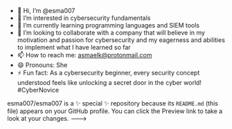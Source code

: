 - 👋 Hi, I’m @esma007
- 👀 I’m interested in cybersecurity fundamentals 
- 🌱 I’m currently learning programming languages and SIEM tools
- 💞️ I’m looking to collaborate with a company that will believe in my motivation and passion for cybersecurity and my eagerness and abilities to implement what I have learned so far 
- 📫 How to reach me: asmaelk@protonmail.com
- 😄 Pronouns: She
- ⚡ Fun fact: As a cybersecurity beginner, every security concept understood feels like unlocking a secret door in the cyber world! #CyberNovice

esma007/esma007 is a ✨ special ✨ repository because its `README.md` (this file) appears on your GitHub profile.
You can click the Preview link to take a look at your changes.
--->
